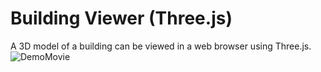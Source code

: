 # Building Viewer (Three.js)
A 3D model of a building can be viewed in a web browser using Three.js.
![DemoMovie](https://user-images.githubusercontent.com/63796528/218100398-edf45490-708b-4dd6-bb2e-3ed733660368.gif)
